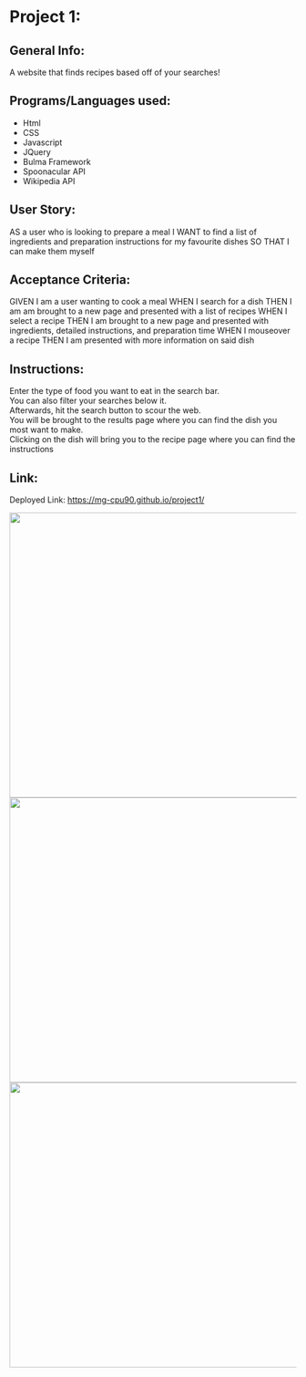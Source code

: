 # Project 1:

## General Info:
A website that finds recipes based off of your searches! 

## Programs/Languages used:
* Html
* CSS
* Javascript
* JQuery
* Bulma Framework
* Spoonacular API
* Wikipedia API

## User Story:
AS a user who is looking to prepare a meal
I WANT to find a list of ingredients and preparation instructions for my favourite dishes
SO THAT I can make them myself

## Acceptance Criteria:
GIVEN I am a user wanting to cook a meal
WHEN I search for a dish
THEN I am am brought to a new page and presented with a list of recipes
WHEN I select a recipe
THEN I am brought to a new page and presented with ingredients, detailed instructions, and preparation time
WHEN I mouseover a recipe
THEN I am presented with more information on said dish

## Instructions:
Enter the type of food you want to eat in the search bar.
<br>
You can also filter your searches below it.
<br>
Afterwards, hit the search button to scour the web.
<br>
You will be brought to the results page where you can find the dish you
most want to make.
<br>
Clicking on the dish will bring you to the recipe page where you can find 
the instructions

## Link:
Deployed Link: https://mg-cpu90.github.io/project1/


<img src="https://imgur.com/mecq6Pm.jpg" width="700px" height="500px">
<img src="https://imgur.com/XEInLY1.jpg" width="700px" height="500px">
<img src="https://imgur.com/DEaK3ZZ.jpg" width="700px" height="500px">


